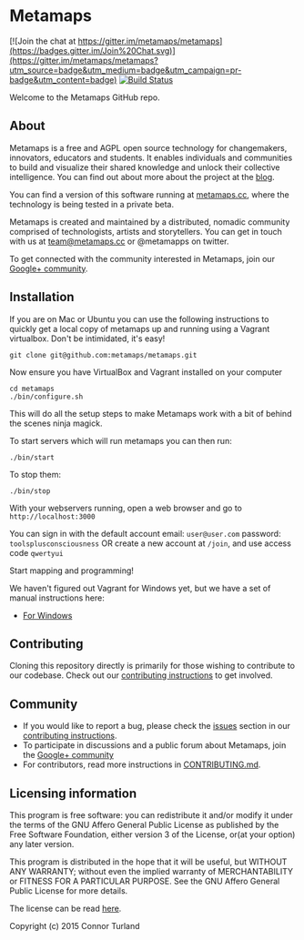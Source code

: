 Metamaps
=======

[![Join the chat at https://gitter.im/metamaps/metamaps](https://badges.gitter.im/Join%20Chat.svg)](https://gitter.im/metamaps/metamaps?utm_source=badge&utm_medium=badge&utm_campaign=pr-badge&utm_content=badge)
[![Build Status](https://travis-ci.org/metamaps/metamaps.svg)](https://travis-ci.org/metamaps/metamaps)

Welcome to the Metamaps GitHub repo.

## About

Metamaps is a free and AGPL open source technology for changemakers, innovators, educators and students. It enables individuals and communities to build and visualize their shared knowledge and unlock their collective intelligence. You can find out about more about the project at the [blog][site-blog].

You can find a version of this software running at [metamaps.cc][site-beta], where the technology is being tested in a private beta.

Metamaps is created and maintained by a distributed, nomadic community comprised of technologists, artists and storytellers. You can get in touch with us at team@metamaps.cc or @metamapps on twitter.

To get connected with the community interested in Metamaps, join our [Google+ community][community].

## Installation

If you are on Mac or Ubuntu you can use the following instructions to quickly get a local copy of metamaps up and running using a Vagrant virtualbox. Don't be intimidated, it's easy!
```
git clone git@github.com:metamaps/metamaps.git
```
Now ensure you have VirtualBox and Vagrant installed on your computer
```
cd metamaps
./bin/configure.sh
```
This will do all the setup steps to make Metamaps work with a bit of behind the scenes ninja magick.

To start servers which will run metamaps you can then run:
```
./bin/start
```
To stop them:
```
./bin/stop
```
With your webservers running, open a web browser and go to `http://localhost:3000`

You can sign in with the default account
email: `user@user.com`
password: `toolsplusconsciousness`
OR create a new account at `/join`, and use access code `qwertyui`

Start mapping and programming!

We haven't figured out Vagrant for Windows yet, but we have a set of manual instructions here:

- [For Windows][windows-installation]

## Contributing

Cloning this repository directly is primarily for those wishing to contribute to our codebase. Check out our [contributing instructions][contributing] to get involved.

## Community

- If you would like to report a bug, please check the [issues][contributing-issues] section in our [contributing instructions][contributing].
- To participate in discussions and a public forum about Metamaps, join the [Google+ community][community]
- For contributors, read more instructions in [CONTRIBUTING.md][contributing].

## Licensing information
This program is free software: you can redistribute it and/or modify it under the terms of the GNU Affero General Public License as published by the Free Software Foundation, either version 3 of the License, or(at your option) any later version.

This program is distributed in the hope that it will be useful, but WITHOUT ANY WARRANTY; without even the implied warranty of MERCHANTABILITY or FITNESS FOR A PARTICULAR PURPOSE.  See the GNU Affero General Public License for more details.

The license can be read [here][license].

Copyright (c) 2015 Connor Turland


[site-blog]: http://blog.metamaps.cc
[site-beta]: http://metamaps.cc
[community]: https://plus.google.com/u/0/communities/115060009262157699234
[license]: https://github.com/metamaps/metamaps/blob/develop/LICENSE
[contributing]: https://github.com/metamaps/metamaps/blob/develop/doc/CONTRIBUTING.md
[contributing-issues]: https://github.com/metamaps/metamaps/blob/develop/doc/CONTRIBUTING.md#reporting-bugs-and-other-issues
[windows-installation]: https://github.com/metamaps/metamaps/blob/develop/doc/WindowsInstallation.md
